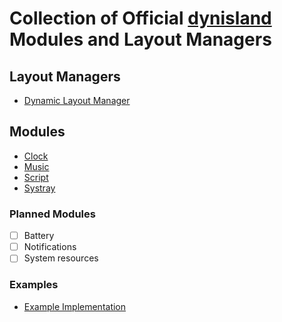 # Collection of Official [dynisland](https://github.com/cr3eperall/dynisland) Modules and Layout Managers

## Layout Managers

- [Dynamic Layout Manager](dynamic-layout/README.md)

## Modules

- [Clock](clock-module/README.md)
- [Music](music-module/README.md)
- [Script](script-module/README.md)
- [Systray](systray-module/README.md)

### Planned Modules

- [ ] Battery
- [ ] Notifications
- [ ] System resources

### Examples

- [Example Implementation](example-module/README.md)

